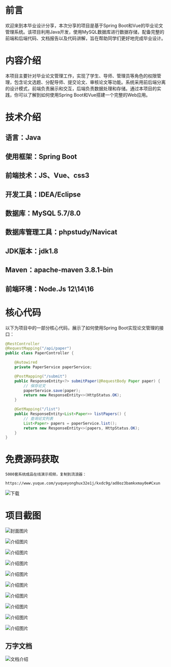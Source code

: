 # 前言

欢迎来到本毕业设计分享，本次分享的项目是基于Spring Boot和Vue的毕业论文管理系统。该项目利用Java开发，使用MySQL数据库进行数据存储，配备完整的前端和后端代码、文档报告以及代码讲解，旨在帮助同学们更好地完成毕业设计。

# 内容介绍

本项目主要针对毕业论文管理工作，实现了学生、导师、管理员等角色的权限管理，包含论文选题、分配导师、提交论文、审核论文等功能。系统采用前后端分离的设计模式，前端负责展示和交互，后端负责数据处理和存储。通过本项目的实践，你可以了解到如何使用Spring Boot和Vue搭建一个完整的Web应用。

# 技术介绍

## 语言：Java
## 使用框架：Spring Boot
## 前端技术：JS、Vue、css3
## 开发工具：IDEA/Eclipse
## 数据库：MySQL 5.7/8.0
## 数据库管理工具：phpstudy/Navicat
## JDK版本：jdk1.8
## Maven：apache-maven 3.8.1-bin
## 前端环境：Node.Js 12\14\16

# 核心代码

以下为项目中的一部分核心代码，展示了如何使用Spring Boot实现论文管理的接口：

```java
@RestController
@RequestMapping("/api/paper")
public class PaperController {

    @Autowired
    private PaperService paperService;

    @PostMapping("/submit")
    public ResponseEntity<?> submitPaper(@RequestBody Paper paper) {
        // 保存论文
        paperService.save(paper);
        return new ResponseEntity<>(HttpStatus.OK);
    }

    @GetMapping("/list")
    public ResponseEntity<List<Paper>> listPapers() {
        // 查询论文列表
        List<Paper> papers = paperService.list();
        return new ResponseEntity<>(papers, HttpStatus.OK);
    }
}
```

# 免费源码获取

```
5000套系统成品在线演示视频，复制到流浪器： 
```
```
https://www.yuque.com/yuqueyonghux32e1j/kxdc9g/ad8oz3bamkxmay0e#Cxun
```
![下载](https://img12.360buyimg.com/ddimg/jfs/t1/339687/11/1349/28408/68ad865fF412d7877/adaa650483a100f2.jpg)

# 项目截图

![封面图片](https://img14.360buyimg.com/ddimg/jfs/t1/317986/29/24991/149860/689de7f1F27d53b2f/adf2df64f7f903c9.jpg)

![介绍图片](https://img14.360buyimg.com/ddimg/jfs/t1/313231/25/26057/81377/689de7cfF66e841e0/4c93a621536bd898.jpg)

![介绍图片](https://img10.360buyimg.com/ddimg/jfs/t1/313639/31/26486/63867/689de7cfF6e992b0c/da1bd8d5e16a2dc0.jpg)

![介绍图片](https://img14.360buyimg.com/ddimg/jfs/t1/313357/4/26101/48526/689de7d0Fd8515596/0b74ebaa2a6d0391.jpg)

![介绍图片](https://img13.360buyimg.com/ddimg/jfs/t1/290674/28/21618/77671/689de7cfFabea74f7/53c19832b9812931.jpg)

![介绍图片](https://img13.360buyimg.com/ddimg/jfs/t1/327239/36/4659/75269/689de7d0F0564e2b2/3248f2ab71f9a114.jpg)

![介绍图片](https://img10.360buyimg.com/ddimg/jfs/t1/308154/27/25708/65310/689de7d1Fb05d98fe/6c95c55fffc647c7.jpg)

![介绍图片](https://img10.360buyimg.com/ddimg/jfs/t1/291612/1/18973/82094/689de7d1Fc5ffe475/fce5af7d073bdf2a.jpg)

![介绍图片](https://img14.360buyimg.com/ddimg/jfs/t1/324129/20/4595/43688/689de7d1F0bd4ed2d/1375355f73ed10dc.jpg)

![介绍图片](https://img13.360buyimg.com/ddimg/jfs/t1/325475/36/4576/41489/689de7d2F477d8a37/2c9d8d8b48db9312.jpg)


## 万字文档
![文档介绍](https://img14.360buyimg.com/ddimg/jfs/t1/338393/1/3576/156947/68b1ad0cF74dc525c/ff9cd6c574295685.jpg)
